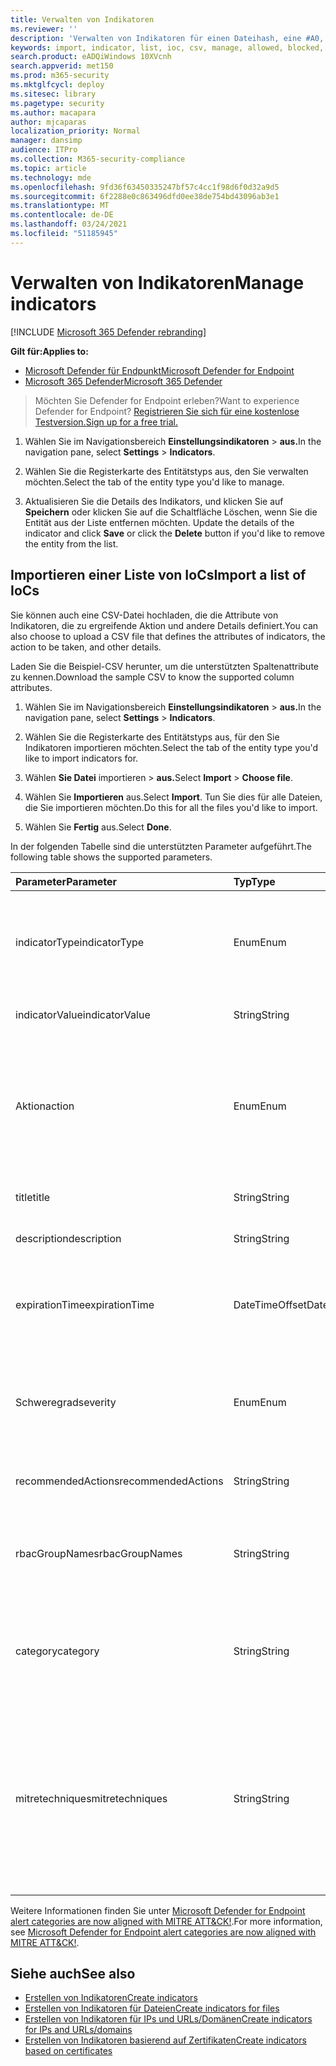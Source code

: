 ```yaml
---
title: Verwalten von Indikatoren
ms.reviewer: ''
description: 'Verwalten von Indikatoren für einen Dateihash, eine #A0, URLs oder Domänen, die die Erkennung, Verhinderung und den Ausschluss von Entitäten definieren.'
keywords: import, indicator, list, ioc, csv, manage, allowed, blocked, block, clean, malicious, file hash, ip address, urls, domain
search.product: eADQiWindows 10XVcnh
search.appverid: met150
ms.prod: m365-security
ms.mktglfcycl: deploy
ms.sitesec: library
ms.pagetype: security
ms.author: macapara
author: mjcaparas
localization_priority: Normal
manager: dansimp
audience: ITPro
ms.collection: M365-security-compliance
ms.topic: article
ms.technology: mde
ms.openlocfilehash: 9fd36f63450335247bf57c4cc1f98d6f0d32a9d5
ms.sourcegitcommit: 6f2288e0c863496dfd0ee38de754bd43096ab3e1
ms.translationtype: MT
ms.contentlocale: de-DE
ms.lasthandoff: 03/24/2021
ms.locfileid: "51185945"
---
```

# <a name="manage-indicators"></a><span data-ttu-id="5463b-104">Verwalten von Indikatoren</span><span class="sxs-lookup"><span data-stu-id="5463b-104">Manage indicators</span></span>

[!INCLUDE [Microsoft 365 Defender rebranding](../../includes/microsoft-defender.md)]


<span data-ttu-id="5463b-105">**Gilt für:**</span><span class="sxs-lookup"><span data-stu-id="5463b-105">**Applies to:**</span></span>
- [<span data-ttu-id="5463b-106">Microsoft Defender für Endpunkt</span><span class="sxs-lookup"><span data-stu-id="5463b-106">Microsoft Defender for Endpoint</span></span>](https://go.microsoft.com/fwlink/p/?linkid=2154037)
- [<span data-ttu-id="5463b-107">Microsoft 365 Defender</span><span class="sxs-lookup"><span data-stu-id="5463b-107">Microsoft 365 Defender</span></span>](https://go.microsoft.com/fwlink/?linkid=2118804)


><span data-ttu-id="5463b-108">Möchten Sie Defender for Endpoint erleben?</span><span class="sxs-lookup"><span data-stu-id="5463b-108">Want to experience Defender for Endpoint?</span></span> [<span data-ttu-id="5463b-109">Registrieren Sie sich für eine kostenlose Testversion.</span><span class="sxs-lookup"><span data-stu-id="5463b-109">Sign up for a free trial.</span></span>](https://www.microsoft.com/en-us/WindowsForBusiness/windows-atp?ocid=docs-wdatp-automationexclusionlist-abovefoldlink)


1. <span data-ttu-id="5463b-110">Wählen Sie im Navigationsbereich **Einstellungsindikatoren**  >  **aus.**</span><span class="sxs-lookup"><span data-stu-id="5463b-110">In the navigation pane, select **Settings** > **Indicators**.</span></span>

2. <span data-ttu-id="5463b-111">Wählen Sie die Registerkarte des Entitätstyps aus, den Sie verwalten möchten.</span><span class="sxs-lookup"><span data-stu-id="5463b-111">Select the tab of the entity type you'd like to manage.</span></span>  

3. <span data-ttu-id="5463b-112">Aktualisieren Sie die Details des Indikators, und klicken Sie auf **Speichern** oder klicken Sie auf die Schaltfläche Löschen, wenn Sie die Entität aus der Liste entfernen möchten. </span><span class="sxs-lookup"><span data-stu-id="5463b-112">Update the details of the indicator and click **Save** or click the **Delete** button if you'd like to remove the entity from the list.</span></span>

## <a name="import-a-list-of-iocs"></a><span data-ttu-id="5463b-113">Importieren einer Liste von IoCs</span><span class="sxs-lookup"><span data-stu-id="5463b-113">Import a list of IoCs</span></span>

<span data-ttu-id="5463b-114">Sie können auch eine CSV-Datei hochladen, die die Attribute von Indikatoren, die zu ergreifende Aktion und andere Details definiert.</span><span class="sxs-lookup"><span data-stu-id="5463b-114">You can also choose to upload a CSV file that defines the attributes of indicators, the action to be taken, and other details.</span></span>

<span data-ttu-id="5463b-115">Laden Sie die Beispiel-CSV herunter, um die unterstützten Spaltenattribute zu kennen.</span><span class="sxs-lookup"><span data-stu-id="5463b-115">Download the sample CSV to know the supported column attributes.</span></span>

1. <span data-ttu-id="5463b-116">Wählen Sie im Navigationsbereich **Einstellungsindikatoren**  >  **aus.**</span><span class="sxs-lookup"><span data-stu-id="5463b-116">In the navigation pane, select **Settings** > **Indicators**.</span></span>

2. <span data-ttu-id="5463b-117">Wählen Sie die Registerkarte des Entitätstyps aus, für den Sie Indikatoren importieren möchten.</span><span class="sxs-lookup"><span data-stu-id="5463b-117">Select the tab of the entity type you'd like to import indicators for.</span></span>

3. <span data-ttu-id="5463b-118">Wählen **Sie Datei** importieren  >  **aus.**</span><span class="sxs-lookup"><span data-stu-id="5463b-118">Select **Import** > **Choose file**.</span></span> 

4. <span data-ttu-id="5463b-119">Wählen Sie **Importieren** aus.</span><span class="sxs-lookup"><span data-stu-id="5463b-119">Select **Import**.</span></span> <span data-ttu-id="5463b-120">Tun Sie dies für alle Dateien, die Sie importieren möchten.</span><span class="sxs-lookup"><span data-stu-id="5463b-120">Do this for all the files you'd like to import.</span></span> 

5. <span data-ttu-id="5463b-121">Wählen Sie **Fertig** aus.</span><span class="sxs-lookup"><span data-stu-id="5463b-121">Select **Done**.</span></span>

<span data-ttu-id="5463b-122">In der folgenden Tabelle sind die unterstützten Parameter aufgeführt.</span><span class="sxs-lookup"><span data-stu-id="5463b-122">The following table shows the supported parameters.</span></span>

<span data-ttu-id="5463b-123">Parameter</span><span class="sxs-lookup"><span data-stu-id="5463b-123">Parameter</span></span> | <span data-ttu-id="5463b-124">Typ</span><span class="sxs-lookup"><span data-stu-id="5463b-124">Type</span></span>    |   <span data-ttu-id="5463b-125">Beschreibung</span><span class="sxs-lookup"><span data-stu-id="5463b-125">Description</span></span>
:---|:---|:---
<span data-ttu-id="5463b-126">indicatorType</span><span class="sxs-lookup"><span data-stu-id="5463b-126">indicatorType</span></span> | <span data-ttu-id="5463b-127">Enum</span><span class="sxs-lookup"><span data-stu-id="5463b-127">Enum</span></span> | <span data-ttu-id="5463b-128">Typ des Indikators.</span><span class="sxs-lookup"><span data-stu-id="5463b-128">Type of the indicator.</span></span> <span data-ttu-id="5463b-129">Mögliche Werte sind: "FileSha1", "FileSha256", "IpAddress", "DomainName" und "Url".</span><span class="sxs-lookup"><span data-stu-id="5463b-129">Possible values are: "FileSha1", "FileSha256", "IpAddress", "DomainName" and "Url".</span></span> <span data-ttu-id="5463b-130">**Erforderlich**</span><span class="sxs-lookup"><span data-stu-id="5463b-130">**Required**</span></span>
<span data-ttu-id="5463b-131">indicatorValue</span><span class="sxs-lookup"><span data-stu-id="5463b-131">indicatorValue</span></span> | <span data-ttu-id="5463b-132">String</span><span class="sxs-lookup"><span data-stu-id="5463b-132">String</span></span> | <span data-ttu-id="5463b-133">Identität der [Indicator-Entität.](ti-indicator.md)</span><span class="sxs-lookup"><span data-stu-id="5463b-133">Identity of the [Indicator](ti-indicator.md) entity.</span></span> <span data-ttu-id="5463b-134">**Erforderlich**</span><span class="sxs-lookup"><span data-stu-id="5463b-134">**Required**</span></span>
<span data-ttu-id="5463b-135">Aktion</span><span class="sxs-lookup"><span data-stu-id="5463b-135">action</span></span> | <span data-ttu-id="5463b-136">Enum</span><span class="sxs-lookup"><span data-stu-id="5463b-136">Enum</span></span> | <span data-ttu-id="5463b-137">Die Aktion, die ergriffen wird, wenn der Indikator in der Organisation ermittelt wird.</span><span class="sxs-lookup"><span data-stu-id="5463b-137">The action that will be taken if the indicator will be discovered in the organization.</span></span> <span data-ttu-id="5463b-138">Mögliche Werte sind: "Alert", "AlertAndBlock" und "Allowed".</span><span class="sxs-lookup"><span data-stu-id="5463b-138">Possible values are: "Alert", "AlertAndBlock", and "Allowed".</span></span> <span data-ttu-id="5463b-139">**Erforderlich**</span><span class="sxs-lookup"><span data-stu-id="5463b-139">**Required**</span></span>
<span data-ttu-id="5463b-140">title</span><span class="sxs-lookup"><span data-stu-id="5463b-140">title</span></span> | <span data-ttu-id="5463b-141">String</span><span class="sxs-lookup"><span data-stu-id="5463b-141">String</span></span> | <span data-ttu-id="5463b-142">Titel der Warnung des Indikators.</span><span class="sxs-lookup"><span data-stu-id="5463b-142">Indicator alert title.</span></span> <span data-ttu-id="5463b-143">**Erforderlich**</span><span class="sxs-lookup"><span data-stu-id="5463b-143">**Required**</span></span>
<span data-ttu-id="5463b-144">description</span><span class="sxs-lookup"><span data-stu-id="5463b-144">description</span></span> | <span data-ttu-id="5463b-145">String</span><span class="sxs-lookup"><span data-stu-id="5463b-145">String</span></span> |  <span data-ttu-id="5463b-146">Beschreibung des Indikators.</span><span class="sxs-lookup"><span data-stu-id="5463b-146">Description of the indicator.</span></span> <span data-ttu-id="5463b-147">**Erforderlich**</span><span class="sxs-lookup"><span data-stu-id="5463b-147">**Required**</span></span>
<span data-ttu-id="5463b-148">expirationTime</span><span class="sxs-lookup"><span data-stu-id="5463b-148">expirationTime</span></span> | <span data-ttu-id="5463b-149">DateTimeOffset</span><span class="sxs-lookup"><span data-stu-id="5463b-149">DateTimeOffset</span></span> | <span data-ttu-id="5463b-150">Die Ablaufzeit des Indikators im folgenden Format YYYY-MM-DDTHH:MM:SS.0Z.</span><span class="sxs-lookup"><span data-stu-id="5463b-150">The expiration time of the indicator in the following format YYYY-MM-DDTHH:MM:SS.0Z.</span></span> <span data-ttu-id="5463b-151">**Optional**</span><span class="sxs-lookup"><span data-stu-id="5463b-151">**Optional**</span></span>
<span data-ttu-id="5463b-152">Schweregrad</span><span class="sxs-lookup"><span data-stu-id="5463b-152">severity</span></span> | <span data-ttu-id="5463b-153">Enum</span><span class="sxs-lookup"><span data-stu-id="5463b-153">Enum</span></span> | <span data-ttu-id="5463b-154">Der Schweregrad des Indikators.</span><span class="sxs-lookup"><span data-stu-id="5463b-154">The severity of the indicator.</span></span> <span data-ttu-id="5463b-155">Mögliche Werte sind: "Informational", "Low", "Medium" und "High".</span><span class="sxs-lookup"><span data-stu-id="5463b-155">Possible values are: "Informational", "Low", "Medium" and "High".</span></span> <span data-ttu-id="5463b-156">**Optional**</span><span class="sxs-lookup"><span data-stu-id="5463b-156">**Optional**</span></span>
<span data-ttu-id="5463b-157">recommendedActions</span><span class="sxs-lookup"><span data-stu-id="5463b-157">recommendedActions</span></span> | <span data-ttu-id="5463b-158">String</span><span class="sxs-lookup"><span data-stu-id="5463b-158">String</span></span> | <span data-ttu-id="5463b-159">Empfohlene Aktionen zur Warnung des TI-Indikators.</span><span class="sxs-lookup"><span data-stu-id="5463b-159">TI indicator alert recommended actions.</span></span> <span data-ttu-id="5463b-160">**Optional**</span><span class="sxs-lookup"><span data-stu-id="5463b-160">**Optional**</span></span>
<span data-ttu-id="5463b-161">rbacGroupNames</span><span class="sxs-lookup"><span data-stu-id="5463b-161">rbacGroupNames</span></span> | <span data-ttu-id="5463b-162">String</span><span class="sxs-lookup"><span data-stu-id="5463b-162">String</span></span> | <span data-ttu-id="5463b-163">Durch Kommas getrennte Liste der RBAC-Gruppennamen, auf die der Indikator angewendet werden soll.</span><span class="sxs-lookup"><span data-stu-id="5463b-163">Comma-separated list of RBAC group names the indicator would be applied to.</span></span> <span data-ttu-id="5463b-164">**Optional**</span><span class="sxs-lookup"><span data-stu-id="5463b-164">**Optional**</span></span>
<span data-ttu-id="5463b-165">category</span><span class="sxs-lookup"><span data-stu-id="5463b-165">category</span></span> | <span data-ttu-id="5463b-166">String</span><span class="sxs-lookup"><span data-stu-id="5463b-166">String</span></span> | <span data-ttu-id="5463b-167">Die Kategorie der Warnung.</span><span class="sxs-lookup"><span data-stu-id="5463b-167">Category of the alert.</span></span> <span data-ttu-id="5463b-168">Beispiele: Ausführung und Zugriff auf Anmeldeinformationen.</span><span class="sxs-lookup"><span data-stu-id="5463b-168">Examples include: Execution and credential access.</span></span> <span data-ttu-id="5463b-169">**Optional**</span><span class="sxs-lookup"><span data-stu-id="5463b-169">**Optional**</span></span>
<span data-ttu-id="5463b-170">mitretechniques</span><span class="sxs-lookup"><span data-stu-id="5463b-170">mitretechniques</span></span>| <span data-ttu-id="5463b-171">String</span><span class="sxs-lookup"><span data-stu-id="5463b-171">String</span></span> | <span data-ttu-id="5463b-172">CODE/ID der MITRE-Techniken (durch Komma getrennt).</span><span class="sxs-lookup"><span data-stu-id="5463b-172">MITRE techniques code/id (comma separated).</span></span> <span data-ttu-id="5463b-173">Weitere Informationen finden Sie unter [Enterprise tactics](https://attack.mitre.org/tactics/enterprise/).</span><span class="sxs-lookup"><span data-stu-id="5463b-173">For more information, see [Enterprise tactics](https://attack.mitre.org/tactics/enterprise/).</span></span> <span data-ttu-id="5463b-174">**Optional** Es wird empfohlen, bei einer MITRE-Technik einen Wert in der Kategorie hinzuzufügen.</span><span class="sxs-lookup"><span data-stu-id="5463b-174">**Optional** It is recommended to add a value in category when a MITRE technique.</span></span>

<span data-ttu-id="5463b-175">Weitere Informationen finden Sie unter [Microsoft Defender for Endpoint alert categories are now aligned with MITRE ATT&CK!](https://techcommunity.microsoft.com/t5/microsoft-defender-for-endpoint/microsoft-defender-atp-alert-categories-are-now-aligned-with/ba-p/732748).</span><span class="sxs-lookup"><span data-stu-id="5463b-175">For more information, see [Microsoft Defender for Endpoint alert categories are now aligned with MITRE ATT&CK!](https://techcommunity.microsoft.com/t5/microsoft-defender-for-endpoint/microsoft-defender-atp-alert-categories-are-now-aligned-with/ba-p/732748).</span></span>


## <a name="see-also"></a><span data-ttu-id="5463b-176">Siehe auch</span><span class="sxs-lookup"><span data-stu-id="5463b-176">See also</span></span>
- [<span data-ttu-id="5463b-177">Erstellen von Indikatoren</span><span class="sxs-lookup"><span data-stu-id="5463b-177">Create indicators</span></span>](manage-indicators.md)
- [<span data-ttu-id="5463b-178">Erstellen von Indikatoren für Dateien</span><span class="sxs-lookup"><span data-stu-id="5463b-178">Create indicators for files</span></span>](indicator-file.md)
- [<span data-ttu-id="5463b-179">Erstellen von Indikatoren für IPs und URLs/Domänen</span><span class="sxs-lookup"><span data-stu-id="5463b-179">Create indicators for IPs and URLs/domains</span></span>](indicator-ip-domain.md)
- [<span data-ttu-id="5463b-180">Erstellen von Indikatoren basierend auf Zertifikaten</span><span class="sxs-lookup"><span data-stu-id="5463b-180">Create indicators based on certificates</span></span>](indicator-certificates.md)

